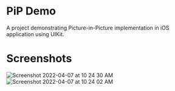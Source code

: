 # PiP Demo
A project demonstrating Picture-in-Picture implementation in iOS application using UIKit.
# Screenshots
![Screenshot 2022-04-07 at 10 24 30 AM](https://user-images.githubusercontent.com/60185211/162126220-bdabceeb-04a4-4d75-8583-23ce47cccd4d.png)
![Screenshot 2022-04-07 at 10 24 02 AM](https://user-images.githubusercontent.com/60185211/162126127-cafdd409-be81-4a7c-95fb-3064c68c6f9a.png)
